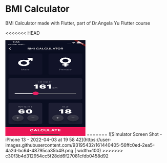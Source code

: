 # BMI Calculator 

BMI Calculator made with Flutter, part of Dr.Angela Yu Flutter course

<<<<<<< HEAD

<img src="lib/images/Simulator1.png" width=250 height=300>
=======
![Simulator Screen Shot - iPhone 13 - 2022-04-03 at 19 58 42](https://user-images.githubusercontent.com/93195432/161440405-56ffc0ed-2ea5-4a2d-bc64-48795ca35b49.png | width=100)
>>>>>>> c30f3b4d312954cc5f28dd6f27081cfdb0458d92
